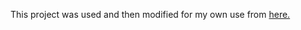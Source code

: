 This project was used and then modified for my own use from [here.](https://go.springframework.guru/spring-framework-5-online-course)